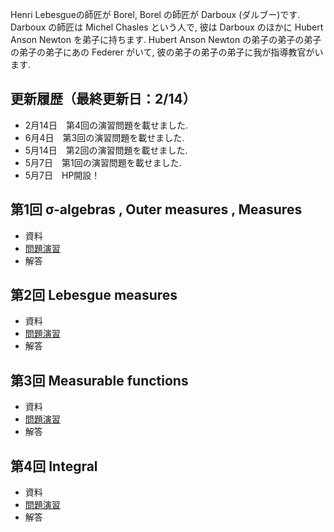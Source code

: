 
<meta name="robots" content="noindex,nofollow,noarchive" />

Henri Lebesgueの師匠が Borel, Borel の師匠が Darboux (ダルブー)です. Darboux の師匠は Michel Chasles という人で, 彼は Darboux のほかに Hubert Anson Newton を弟子に持ちます. Hubert Anson Newton の弟子の弟子の弟子の弟子の弟子にあの Federer がいて, 彼の弟子の弟子の弟子に我が指導教官がいます.
 
 
## 更新履歴（最終更新日：2/14）

- 2月14日　第4回の演習問題を載せました.
- 6月4日　第3回の演習問題を載せました.
- 5月14日　第2回の演習問題を載せました.
- 5月7日　第1回の演習問題を載せました.
- 5月7日　HP開設！ 

## 第1回 σ-algebras , Outer measures , Measures

- 資料
- <a href="1_Leb_e.pdf">問題演習</a>
- 解答

## 第2回 Lebesgue measures

- 資料
- <a href="2_Leb_e.pdf">問題演習</a>
- 解答

## 第3回 Measurable functions

- 資料
- <a href="3_Leb_e.pdf">問題演習</a>
- 解答

## 第4回 Integral

- 資料
- <a href="4_Leb_e.pdf">問題演習</a>
- 解答
